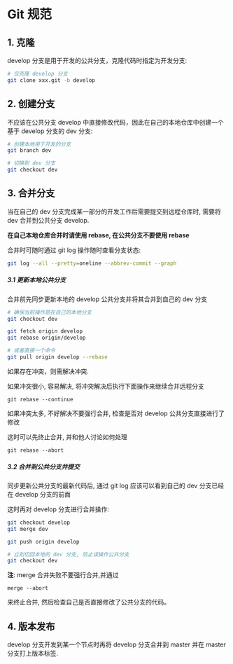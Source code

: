 
# Git 规范

## 1. 克隆

develop 分支是用于开发的公共分支，克隆代码时指定为开发分支:

```sh
# 仅克隆 develop 分支
git clone xxx.git -b develop
```

## 2. 创建分支

不应该在公共分支 develop 中直接修改代码，因此在自己的本地仓库中创建一个基于 develop 分支的 dev 分支:

```sh
# 创建本地用于开发的分支
git branch dev

# 切换到 dev 分支
git checkout dev
```

## 3. 合并分支

当在自己的 dev 分支完成某一部分的开发工作后需要提交到远程仓库时, 需要将 dev 合并到公共分支 develop.

**在自己本地仓库合并时请使用 rebase, 在公共分支不要使用 rebase**

合并时可随时通过 git log 操作随时查看分支状态:

```sh
git log --all --pretty=oneline --abbrev-commit --graph
```

##### 3.1 更新本地公共分支 

合并前先同步更新本地的 develop 公共分支并将其合并到自己的 dev 分支

```sh
# 确保当前操作是在自己的本地分支
git checkout dev

git fetch origin develop
git rebase origin/develop

# 或者直接一个命令
git pull origin develop --rebase
```

如果存在冲突，则需解决冲突.

如果冲突很小, 容易解决, 将冲突解决后执行下面操作来继续合并远程分支

```
git rebase --continue 
```

如果冲突太多, 不好解决不要强行合并, 检查是否对 develop 公共分支直接进行了修改

这时可以先终止合并, 并和他人讨论如何处理

```
git rebase --abort
```

##### 3.2 合并到公共分支并提交

同步更新公共分支的最新代码后, 通过 git log 应该可以看到自己的  dev 分支已经在 develop 分支的前面

这时再对 develop 分支进行合并操作:

```sh
git checkout develop
git merge dev

git push origin develop

# 立刻切回本地的 dev 分支, 防止误操作公共分支
git checkout dev
```

**注**: merge 合并失败不要强行合并,并通过 

```
merge --abort 
```

来终止合并, 然后检查自己是否直接修改了公共分支的代码。


## 4. 版本发布

develop 分支开发到某一个节点时再将 develop 分支合并到 master 并在 master 分支打上版本标签.

